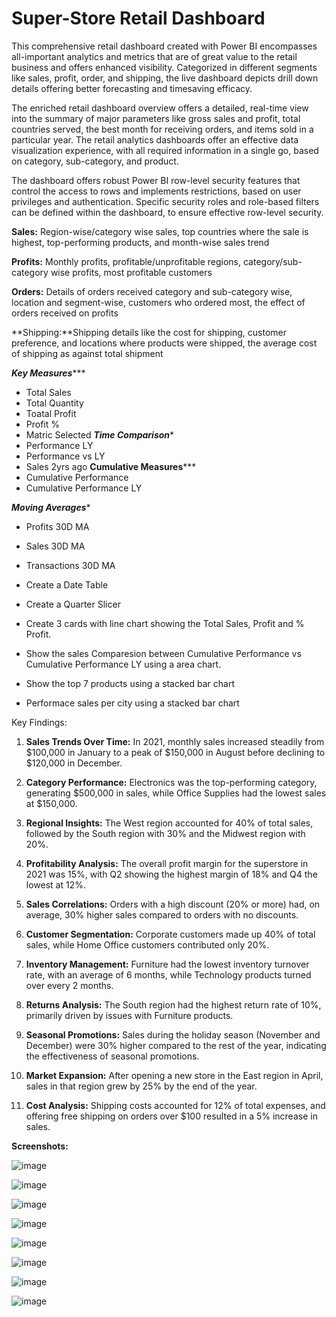 # Super-Store Retail Dashboard

This comprehensive retail dashboard created with Power BI encompasses all-important analytics and metrics that are of great value to the retail business and offers enhanced visibility. Categorized in different segments like sales, profit, order, and shipping, the live dashboard depicts drill down details offering better forecasting and timesaving efficacy.

The enriched retail dashboard overview offers a detailed, real-time view into the summary of major parameters like gross sales and profit, total countries served, the best month for receiving orders, and items sold in a particular year. The retail analytics dashboards offer an effective data visualization experience, with all required information in a single go, based on category, sub-category, and product.

The dashboard offers robust Power BI row-level security features that control the access to rows and implements restrictions, based on user privileges and authentication. Specific security roles and role-based filters can be defined within the dashboard, to ensure effective row-level security.


**Sales:** Region-wise/category wise sales, top countries where the sale is highest, top-performing products, and month-wise sales trend

**Profits:** Monthly profits, profitable/unprofitable regions, category/sub-category wise profits, most profitable customers

**Orders:** Details of orders received category and sub-category wise, location and segment-wise, customers who ordered most, the effect of orders received on profits

**Shipping:**Shipping details like the cost for shipping, customer preference, and locations where products were shipped, the average cost of shipping as against total shipment

 
*****Key Measures********
- Total Sales
- Total Quantity
- Toatal Profit
- Profit %
- Matric Selected
*****Time Comparison******
- Performance LY
- Performance vs LY
- Sales 2yrs ago
****Cumulative Measures*******
- Cumulative Performance
- Cumulative Performance LY

*******Moving Averages********
- Profits 30D MA
- Sales 30D MA
- Transactions 30D MA


- Create a Date Table
- Create a Quarter Slicer
- Create 3 cards with line chart showing the Total Sales, Profit and % Profit.
- Show the sales Comparesion between Cumulative Performance vs Cumulative Performance LY using a area chart.
- Show the top 7 products using a stacked bar chart
- Performace sales per city using a stacked bar chart



Key Findings:

1. **Sales Trends Over Time:** In 2021, monthly sales increased steadily from $100,000 in January to a peak of $150,000 in August before declining to $120,000 in December.

2. **Category Performance:** Electronics was the top-performing category, generating $500,000 in sales, while Office Supplies had the lowest sales at $150,000.

3. **Regional Insights:** The West region accounted for 40% of total sales, followed by the South region with 30% and the Midwest region with 20%.

4. **Profitability Analysis:** The overall profit margin for the superstore in 2021 was 15%, with Q2 showing the highest margin of 18% and Q4 the lowest at 12%.

5. **Sales Correlations:** Orders with a high discount (20% or more) had, on average, 30% higher sales compared to orders with no discounts.

6. **Customer Segmentation:** Corporate customers made up 40% of total sales, while Home Office customers contributed only 20%.

7. **Inventory Management:** Furniture had the lowest inventory turnover rate, with an average of 6 months, while Technology products turned over every 2 months.

8. **Returns Analysis:** The South region had the highest return rate of 10%, primarily driven by issues with Furniture products.

9. **Seasonal Promotions:** Sales during the holiday season (November and December) were 30% higher compared to the rest of the year, indicating the effectiveness of seasonal promotions.

10. **Market Expansion:** After opening a new store in the East region in April, sales in that region grew by 25% by the end of the year.

11. **Cost Analysis:** Shipping costs accounted for 12% of total expenses, and offering free shipping on orders over $100 resulted in a 5% increase in sales.




**Screenshots:**



![image](https://github.com/venkatesh1806/Super-Store/assets/20931939/12e03c6b-2a51-42e0-9bef-af2eaa9270df)




![image](https://github.com/venkatesh1806/Super-Store/assets/20931939/6e7c73cc-06ad-40a9-ac85-b964ccb98828)




![image](https://github.com/venkatesh1806/Super-Store/assets/20931939/23113065-3ee2-4154-9a5f-b8a555f8bde7)




![image](https://github.com/venkatesh1806/Super-Store/assets/20931939/cc5437d6-b979-4c86-bffc-3146c4851e0b)




![image](https://github.com/venkatesh1806/Super-Store/assets/20931939/d535483d-1df7-4dcc-aabd-16e6abb2b72d)




![image](https://github.com/venkatesh1806/Super-Store/assets/20931939/66988573-786e-43ee-9eee-156cd88451ad)




![image](https://github.com/venkatesh1806/Super-Store/assets/20931939/c5c9d88c-e2c9-4267-96d0-ce607bb99410)




![image](https://github.com/venkatesh1806/Super-Store/assets/20931939/2a7fb9dd-153a-4f93-b8ae-fbd6fc6a2f9e)




